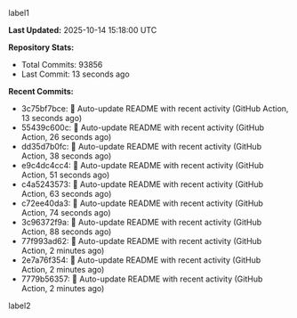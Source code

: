 
label1 
<!-- ACTIVITY_START -->
**Last Updated:** 2025-10-14 15:18:00 UTC

**Repository Stats:**
- Total Commits: 93856
- Last Commit: 13 seconds ago

**Recent Commits:**
- 3c75bf7bce: 🤖 Auto-update README with recent activity (GitHub Action, 13 seconds ago)
- 55439c600c: 🤖 Auto-update README with recent activity (GitHub Action, 26 seconds ago)
- dd35d7b0fc: 🤖 Auto-update README with recent activity (GitHub Action, 38 seconds ago)
- e9c4dc4cc4: 🤖 Auto-update README with recent activity (GitHub Action, 51 seconds ago)
- c4a5243573: 🤖 Auto-update README with recent activity (GitHub Action, 63 seconds ago)
- c72ee40da3: 🤖 Auto-update README with recent activity (GitHub Action, 74 seconds ago)
- 3c96372f9a: 🤖 Auto-update README with recent activity (GitHub Action, 88 seconds ago)
- 77f993ad62: 🤖 Auto-update README with recent activity (GitHub Action, 2 minutes ago)
- 2e7a76f354: 🤖 Auto-update README with recent activity (GitHub Action, 2 minutes ago)
- 7779b56357: 🤖 Auto-update README with recent activity (GitHub Action, 2 minutes ago)
<!-- ACTIVITY_END -->

label2
